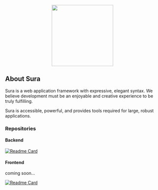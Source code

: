 <p align="center"><a href="#">
<img src="https://avatars.githubusercontent.com/u/78104442?s=200&v=4" width="200">
</a></p>

## About Sura

Sura is a web application framework with expressive, elegant syntax. We believe development must be an enjoyable and creative experience to be truly fulfilling. 

Sura is accessible, powerful, and provides tools required for large, robust applications.

### Repositories

#### Backend

[![Readme Card](https://github-readme-stats.vercel.app/api/pin/?username=Sura-framework&repo=sura)](https://github.com/Sura-framework/sura)

#### Frontend

coming soon...

[![Readme Card](https://github-readme-stats.vercel.app/api/pin/?username=Sura-framework&repo=app)](https://github.com/Sura-framework/app)
